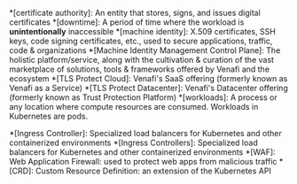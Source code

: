 <!-- Keep as succinct as possible. Avoid complete sentences. These render as tooltips.-->

*[certificate authority]: An entity that stores, signs, and issues digital certificates
*[downtime]: A period of time where the workload is **unintentionally** inaccessible
*[machine identity]: X.509 certificates, SSH keys, code signing certificates, etc., used to secure applications, traffic, code & organizations
*[Machine Identity Management Control Plane]: The holistic platform/service, along with the cultivation & curation of the vast marketplace of solutions, tools & frameworks offered by Venafi and the ecosystem
*[TLS Protect Cloud]: Venafi's SaaS offering (formerly known as Venafi as a Service)
*[TLS Protect Datacenter]: Venafi's Datacenter offering (formerly known as Trust Protection Platform)
*[workloads]: A process or any location where compute resources are consumed. Workloads in Kubernetes are pods. 
<!-- *[Ingress]: An API object that manages external access to the services in a cluster, typically HTTP -->
*[Ingress Controller]: Specialized load balancers for Kubernetes and other containerized environments
*[Ingress Controllers]: Specialized load balancers for Kubernetes and other containerized environments
*[WAF]: Web Application Firewall: used to protect web apps from malicious traffic
*[CRD]: Custom Resource Definition: an extension of the Kubernetes API
